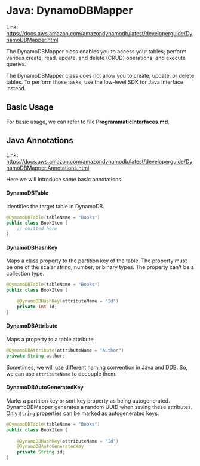 # Java: DynamoDBMapper
Link: https://docs.aws.amazon.com/amazondynamodb/latest/developerguide/DynamoDBMapper.html

The DynamoDBMapper class enables you to access your tables; 
perform various create, read, update, and delete (CRUD) operations; 
and execute queries.

The DynamoDBMapper class does not allow you to create, update, or delete tables.
To perform those tasks, use the low-level SDK for Java interface instead.

## Basic Usage
For basic usage, we can refer to file **ProgrammaticInterfaces.md**.

## Java Annotations
Link: https://docs.aws.amazon.com/amazondynamodb/latest/developerguide/DynamoDBMapper.Annotations.html

Here we will introduce some basic annotations.

#### DynamoDBTable
Identifies the target table in DynamoDB.

```java
@DynamoDBTable(tableName = "Books")
public class BookItem {
    // omitted here
}
```

#### DynamoDBHashKey
Maps a class property to the partition key of the table. 
The property must be one of the scalar string, number, or binary types. The property can't be a collection type.

```java
@DynamoDBTable(tableName = "Books")
public class BookItem {
    
    @DynamoDBHashKey(attributeName = "Id")
    private int id;
}
```

#### DynamoDBAttribute
Maps a property to a table attribute. 

```java
@DynamoDBAttribute(attributeName = "Author")
private String author;
```

Sometimes, we will use different naming convention in Java and DDB. So, we can use `attributeName` to decouple them.

#### DynamoDBAutoGeneratedKey
Marks a partition key or sort key property as being autogenerated. 
DynamoDBMapper generates a random UUID when saving these attributes. 
Only `String` properties can be marked as autogenerated keys.

```java
@DynamoDBTable(tableName = "Books")
public class BookItem {
    
    @DynamoDBHashKey(attributeName = "Id")
    @DynamoDBAutoGeneratedKey
    private String id;
}
```
